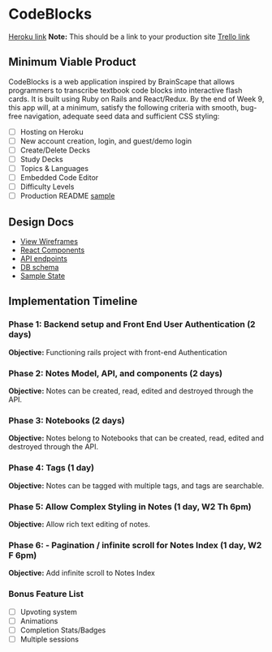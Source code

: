 # CodeBlocks

[Heroku link][heroku] **Note:** This should be a link to your production site
[Trello link][trello]

[heroku]: http://www.herokuapp.com
[trello]: https://trello.com/b/zRckxIiQ/codeblocks

## Minimum Viable Product

CodeBlocks is a web application inspired by BrainScape that allows programmers
to transcribe textbook code blocks into interactive flash cards. It is built
using Ruby on Rails and React/Redux.  By the end of Week 9, this app will, at a
minimum, satisfy the following criteria with smooth, bug-free navigation,
adequate seed data and sufficient CSS styling:

- [ ] Hosting on Heroku
- [ ] New account creation, login, and guest/demo login
- [ ] Create/Delete Decks
- [ ] Study Decks
- [ ] Topics & Languages
- [ ] Embedded Code Editor
- [ ] Difficulty Levels
- [ ] Production README [sample](docs/production_readme.md)

## Design Docs
* [View Wireframes][wireframes]
* [React Components][components]
* [API endpoints][api-endpoints]
* [DB schema][schema]
* [Sample State][sample-state]

[wireframes]: docs/wireframes
[components]: docs/component-hierarchy.md
[sample-state]: docs/sample-state.md
[api-endpoints]: docs/api-endpoints.md
[schema]: docs/schema.md

## Implementation Timeline

### Phase 1: Backend setup and Front End User Authentication (2 days)

**Objective:** Functioning rails project with front-end Authentication

### Phase 2: Notes Model, API, and components (2 days)

**Objective:** Notes can be created, read, edited and destroyed through
the API.

### Phase 3: Notebooks (2 days)

**Objective:** Notes belong to Notebooks that can be created, read, edited and destroyed through the API.

### Phase 4: Tags (1 day)

**Objective:** Notes can be tagged with multiple tags, and tags are searchable.

### Phase 5: Allow Complex Styling in Notes (1 day, W2 Th 6pm)

**Objective:** Allow rich text editing of notes.

### Phase 6: - Pagination / infinite scroll for Notes Index (1 day, W2 F 6pm)

**Objective:** Add infinite scroll to Notes Index

### Bonus Feature List
- [ ] Upvoting system
- [ ] Animations
- [ ] Completion Stats/Badges
- [ ] Multiple sessions
